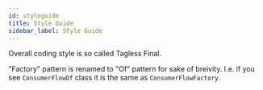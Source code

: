 ```yaml
---
id: styleguide
title: Style Guide
sidebar_label: Style Guide
---
```


Overall coding style is so called Tagless Final.

"Factory" pattern is renamed to "Of" pattern for sake of breivity. I.e. if you
see `ConsumerFlowOf` class it is the same as `ConsumerFlowFactory`.